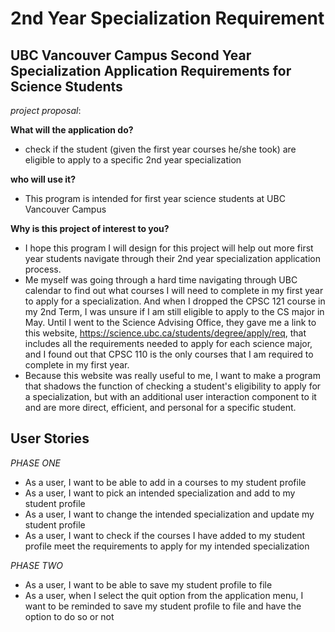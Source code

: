 # 2nd Year Specialization Requirement

## UBC Vancouver Campus Second Year Specialization Application Requirements for Science Students

*project proposal*:

**What will the application do?** 
- check if the student (given the first year courses he/she took) are eligible to apply to
a specific 2nd year specialization

**who will use it?**
- This program is intended for first year science students at UBC Vancouver Campus

**Why is this project of interest to you?**
- I hope this program I will design for this project will help out more first year students navigate through their 2nd 
year specialization application process.
- Me myself was going through a hard time navigating through UBC calendar to find out what courses I will need to 
complete in my first year to apply for a specialization. And when I dropped the CPSC 121 course in my
2nd Term, I was unsure if I am still eligible to apply to the CS major in May. Until I went to the Science Advising 
Office, they gave me a link to this website, https://science.ubc.ca/students/degree/apply/req, that includes
all the requirements needed to apply for each science major, and I found out that CPSC 110 is the only courses that I 
am required to complete in my first year. 
- Because this website was really useful to me, I want to make a program that 
shadows the function of checking a student's eligibility to apply for a specialization, but with an additional user 
interaction component to it and are more direct, efficient, and personal for a specific student. 

## User Stories
*PHASE ONE*
* As a user, I want to be able to add in a courses to my student profile
* As a user, I want to pick an intended specialization and add to my student profile
* As a user, I want to change the intended specialization and update my student profile
* As a user, I want to check if the courses I have added to my student profile meet the requirements
to apply for my intended specialization

*PHASE TWO*
* As a user, I want to be able to save my student profile to file
* As a user, when I select the quit option from the application menu, I want to be reminded to save my student profile 
to file and have the option to do so or not